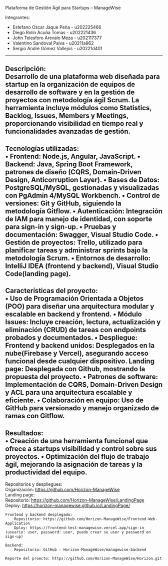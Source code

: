 Plataforma de Gestión Ágil para Startups – ManageWise  

Integrantes:  
- Estefano Oscar Jaque Peña - u202225466
- Diego Rolin Acuña Tomas - u202221436
- John Telesforo Arevalo Meza - u202117377
- Valentino Sandoval Paiva - u20211a962
- Sergio André Gómez Vallejos - u20221d401  
---
Descripción:  
Desarrollo de una plataforma web diseñada para startup en la organización de equipos de desarrollo de software y en la gestión de proyectos con metodología ágil Scrum. La herramienta incluye módulos como Statistics, Backlog, Issues, Members y Meetings, proporcionando visibilidad en tiempo real y funcionalidades avanzadas de gestión.
---
Tecnologías utilizadas:  
•	Frontend: Node.js, Angular, JavaScript.
•	Backend: Java, Spring Boot Framework, patrones de diseño (CQRS, Domain-Driven Design, Anticorruption Layer).
•	Bases de Datos: PostgreSQL/MySQL, gestionadas y visualizadas con PgAdmin 4/MySQL Workbench.
•	Control de versiones: Git y GitHub, siguiendo la metodología Gitflow.
•	Autenticación: Integración de IAM para manejo de identidad, con soporte para sign-in y sign-up.
•	Pruebas y documentación: Swagger, Visual Studio Code.
•	Gestión de proyectos: Trello, utilizado para planificar tareas y administrar sprints bajo la metodología Scrum.
•	Entornos de desarrollo: IntelliJ IDEA (frontend y backend), Visual Studio Code(landing page).
---
Características del proyecto:  
•	Uso de Programación Orientada a Objetos (POO) para diseñar una arquitectura modular y escalable en backend y frontend.
•	Módulo Issues: Incluye creación, lectura, actualización y eliminación (CRUD) de tareas con endpoints probados y documentados.
•	Despliegue:
    Frontend y backend unidos: Desplegados en la nube(Firebase y Vercel), asegurando acceso funcional desde cualquier dispositivo.
    Landing page: Desplegada con Github, mostrando la propuesta del proyecto.
•	Patrones de software: Implementación de CQRS, Domain-Driven Design y ACL para una arquitectura escalable y eficiente.
•	Colaboración en equipo: Uso de GitHub para versionado y manejo organizado de ramas con Gitflow.
---
Resultados:  
•	Creación de una herramienta funcional que ofrece a startups visibilidad y control sobre sus proyectos.
•	Optimización del flujo de trabajo ágil, mejorando la asignación de tareas y la productividad del equipo.
---
Repositorios y despliegues:  
    Organización: https://github.com/Horizon-ManageWise   
    Landing page:   
        Repositorio: https://github.com/Horizon-ManageWise/LandingPage  
        Deploy: https://horizon-managewise.github.io/LandingPage/   
      
    Frontend y backend desplegado:   
        Repositorio: https://github.com/Horizon-ManageWise/Frontend-Web-Application   
        Dploy: https://frontend-test-managewise.vercel.app/sign-in (usuario: user, password: user, puede crear su user y password en sign-up)  
    
    Backend:  
        Repositorio: GitHub - Horizon-ManageWise/managewise-backend   
    
    Reporte del proecto: https://github.com/Horizon-ManageWise/Horizon.git  
